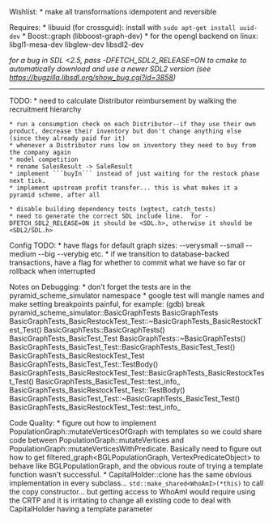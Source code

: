 Wishlist:
    * make all transformations idempotent and reversible

Requires:
    * libuuid (for crossguid): install with `sudo apt-get install uuid-dev`
    * Boost::graph (libboost-graph-dev)
    * for the opengl backend on linux: libgl1-mesa-dev libglew-dev libsdl2-dev

*for a bug in SDL <2.5, pass -DFETCH_SDL2_RELEASE=ON to cmake to automatically download and use a newer SDL2 version (see https://bugzilla.libsdl.org/show_bug.cgi?id=3858)*

----------------------------------

TODO:
    * need to calculate Distributor reimbursement by walking the recruitment hierarchy

    * run a consumption check on each Distributor--if they use their own product, decrease their inventory but don't change anything else (since they already paid for it)
    * whenever a Distributor runs low on inventory they need to buy from the company again
    * model competition
    * rename SalesResult -> SaleResult
    * implement ```buyIn``` instead of just waiting for the restock phase next tick.
    * implement upstream profit transfer... this is what makes it a pyramid scheme, after all

    * disable building dependency tests (xgtest, catch_tests)
    * need to generate the correct SDL include line.  for -DFETCH_SDL2_RELEASE=ON it should be <SDL.h>, otherwise it should be <SDL2/SDL.h>

Config TODO:
    * have flags for default graph sizes: --verysmall --small --medium --big --verybig etc.
    * if we transition to database-backed transactions, have a flag for whether to commit what we have so far or rollback when interrupted


Notes on Debugging:
    * don't forget the tests are in the pyramid_scheme_simulator namespace
    * google test will mangle names and make setting breakpoints painful, for example:
(gdb) break pyramid_scheme_simulator::BasicGraphTests
BasicGraphTests                                                                  BasicGraphTests_BasicRestockTest_Test::~BasicGraphTests_BasicRestockTest_Test()
BasicGraphTests::BasicGraphTests()                                               BasicGraphTests_BasicTest_Test
BasicGraphTests::~BasicGraphTests()                                              BasicGraphTests_BasicTest_Test::BasicGraphTests_BasicTest_Test()
BasicGraphTests_BasicRestockTest_Test                                            BasicGraphTests_BasicTest_Test::TestBody()
BasicGraphTests_BasicRestockTest_Test::BasicGraphTests_BasicRestockTest_Test()   BasicGraphTests_BasicTest_Test::test_info_
BasicGraphTests_BasicRestockTest_Test::TestBody()                                BasicGraphTests_BasicTest_Test::~BasicGraphTests_BasicTest_Test()
BasicGraphTests_BasicRestockTest_Test::test_info_


Code Quality:
    * figure out how to implement PopulationGraph::mutateVerticesOfGraph with templates so we could share code between PopulationGraph::mutateVertices and PopulationGraph::mutateVerticesWithPredicate.  Basically need to figure out how to get filtered_graph<BGLPopulationGraph, VertexPredicateObject> to behave like BGLPopulationGraph, and the obvious route of trying a template function wasn't successful.
    * CapitalHolder::clone has the same obvious implementation in every subclass...
        ```std::make_shared<WhoAmI>(*this)```
       to call the copy constructor...
       but getting access to WhoAmI would require using the CRTP and it is irritating to change all existing code to deal with CapitalHolder having a template parameter

